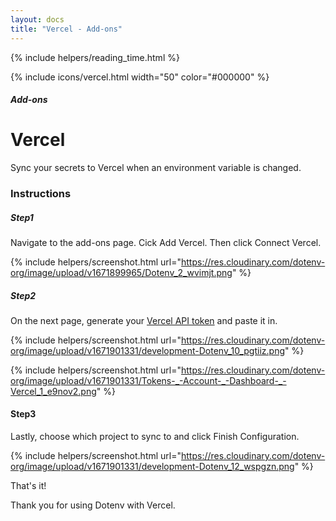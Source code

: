```yaml
---
layout: docs
title: "Vercel - Add-ons"
---
```


{% include helpers/reading_time.html %}

{% include icons/vercel.html width="50" color="#000000" %}

##### Add-ons

# Vercel

Sync your secrets to Vercel when an environment variable is changed.

### Instructions

##### Step1

Navigate to the add-ons page. Cick Add Vercel. Then click Connect Vercel.

{% include helpers/screenshot.html url="https://res.cloudinary.com/dotenv-org/image/upload/v1671899965/Dotenv_2_wvimjt.png" %}

##### Step2

On the next page, generate your [Vercel API token](https://vercel.com/account/tokens) and paste it in.

{% include helpers/screenshot.html url="https://res.cloudinary.com/dotenv-org/image/upload/v1671901331/development-Dotenv_10_pgtiiz.png" %}

{% include helpers/screenshot.html url="https://res.cloudinary.com/dotenv-org/image/upload/v1671901331/Tokens-_-Account-_-Dashboard-_-Vercel_1_e9nov2.png" %}

#### Step3

Lastly, choose which project to sync to and click Finish Configuration.

{% include helpers/screenshot.html url="https://res.cloudinary.com/dotenv-org/image/upload/v1671901331/development-Dotenv_12_wspgzn.png" %}

That's it!

Thank you for using Dotenv with Vercel.

